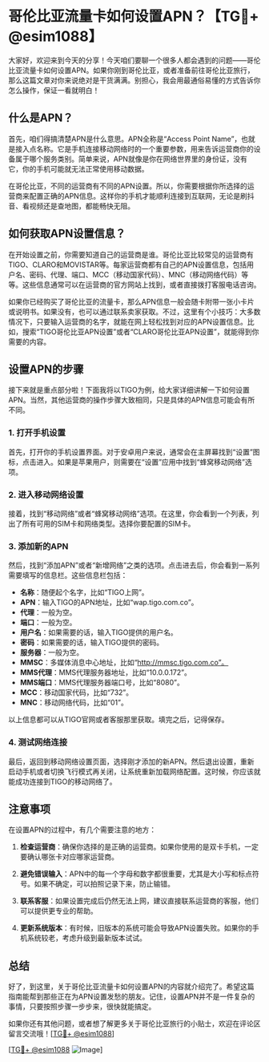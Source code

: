 # 哥伦比亚流量卡如何设置APN？【TG💪+ @esim1088】

大家好，欢迎来到今天的分享！今天咱们要聊一个很多人都会遇到的问题——哥伦比亚流量卡如何设置APN。如果你刚到哥伦比亚，或者准备前往哥伦比亚旅行，那么这篇文章对你来说绝对是干货满满。别担心，我会用最通俗易懂的方式告诉你怎么操作，保证一看就明白！

## 什么是APN？

首先，咱们得搞清楚APN是什么意思。APN全称是“Access Point Name”，也就是接入点名称。它是手机连接移动网络时的一个重要参数，用来告诉运营商你的设备属于哪个服务类别。简单来说，APN就像是你在网络世界里的身份证，没有它，你的手机可能就无法正常使用移动数据。

在哥伦比亚，不同的运营商有不同的APN设置。所以，你需要根据你所选择的运营商来配置正确的APN信息。这样你的手机才能顺利连接到互联网，无论是刷抖音、看视频还是查地图，都能畅快无阻。

## 如何获取APN设置信息？

在开始设置之前，你需要知道自己的运营商是谁。哥伦比亚比较常见的运营商有TIGO、CLARO和MOVISTAR等。每家运营商都有自己的APN设置信息，包括用户名、密码、代理、端口、MCC（移动国家代码）、MNC（移动网络代码）等等。这些信息通常可以在运营商的官方网站上找到，或者直接拨打客服电话咨询。

如果你已经购买了哥伦比亚的流量卡，那么APN信息一般会随卡附带一张小卡片或说明书。如果没有，也可以通过联系卖家获取。不过，这里有个小技巧：大多数情况下，只要输入运营商的名字，就能在网上轻松找到对应的APN设置信息。比如，搜索“TIGO哥伦比亚APN设置”或者“CLARO哥伦比亚APN设置”，就能得到你需要的内容。

## 设置APN的步骤

接下来就是重点部分啦！下面我将以TIGO为例，给大家详细讲解一下如何设置APN。当然，其他运营商的操作步骤大致相同，只是具体的APN信息可能会有所不同。

### 1. 打开手机设置

首先，打开你的手机设置界面。对于安卓用户来说，通常会在主屏幕找到“设置”图标，点击进入。如果是苹果用户，则需要在“设置”应用中找到“蜂窝移动网络”选项。

### 2. 进入移动网络设置

接着，找到“移动网络”或者“蜂窝移动网络”选项。在这里，你会看到一个列表，列出了所有可用的SIM卡和网络类型。选择你要配置的SIM卡。

### 3. 添加新的APN

然后，找到“添加APN”或者“新增网络”之类的选项。点击进去后，你会看到一系列需要填写的信息栏。这些信息栏包括：

- **名称**：随便起个名字，比如“TIGO上网”。
- **APN**：输入TIGO的APN地址，比如“wap.tigo.com.co”。
- **代理**：一般为空。
- **端口**：一般为空。
- **用户名**：如果需要的话，输入TIGO提供的用户名。
- **密码**：如果需要的话，输入TIGO提供的密码。
- **服务器**：一般为空。
- **MMSC**：多媒体消息中心地址，比如“http://mmsc.tigo.com.co”。
- **MMS代理**：MMS代理服务器地址，比如“10.0.0.172”。
- **MMS端口**：MMS代理服务器端口号，比如“8080”。
- **MCC**：移动国家代码，比如“732”。
- **MNC**：移动网络代码，比如“01”。

以上信息都可以从TIGO官网或者客服那里获取。填完之后，记得保存。

### 4. 测试网络连接

最后，返回到移动网络设置页面，选择刚才添加的新APN。然后退出设置，重新启动手机或者切换飞行模式再关闭，让系统重新加载网络配置。这时候，你应该就能成功连接到TIGO的移动网络了。

## 注意事项

在设置APN的过程中，有几个需要注意的地方：

1. **检查运营商**：确保你选择的是正确的运营商。如果你使用的是双卡手机，一定要确认哪张卡对应哪家运营商。
   
2. **避免错误输入**：APN中的每一个字母和数字都很重要，尤其是大小写和标点符号。如果不确定，可以拍照记录下来，防止输错。

3. **联系客服**：如果设置完成后仍然无法上网，建议直接联系运营商的客服，他们可以提供更专业的帮助。

4. **更新系统版本**：有时候，旧版本的系统可能会导致APN设置失败。如果你的手机系统较老，考虑升级到最新版本试试。

## 总结

好了，到这里，关于哥伦比亚流量卡如何设置APN的内容就介绍完了。希望这篇指南能帮到那些正在为APN设置发愁的朋友。记住，设置APN并不是一件复杂的事情，只要按照步骤一步步来，很快就能搞定。

如果你还有其他问题，或者想了解更多关于哥伦比亚旅行的小贴士，欢迎在评论区留言交流哦！[[TG💪+ @esim1088](https://t.me/s/esim1088)]

[[TG💪+ @esim1088](https://t.me/s/esim1088) ![Image](https://i.postimg.cc/4NQfJmqS/Snipaste-2025-05-13-00-14-12.png)]